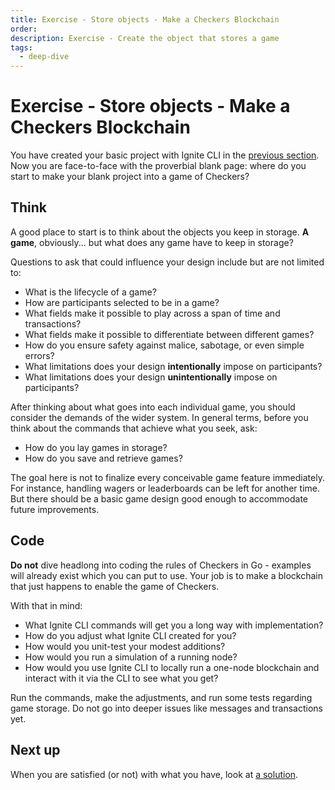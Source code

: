 ```yaml
---
title: Exercise - Store objects - Make a Checkers Blockchain
order:
description: Exercise - Create the object that stores a game
tags: 
  - deep-dive
---
```


# Exercise - Store objects - Make a Checkers Blockchain

You have created your basic project with Ignite CLI in the [previous section](../3-my-own-chain/ignitecli.md). Now you are face-to-face with the proverbial blank page: where do you start to make your blank project into a game of Checkers?

## Think

A good place to start is to think about the objects you keep in storage. **A game**, obviously... but what does any game have to keep in storage?

Questions to ask that could influence your design include but are not limited to:

* What is the lifecycle of a game?
* How are participants selected to be in a game?
* What fields make it possible to play across a span of time and transactions?
* What fields make it possible to differentiate between different games?
* How do you ensure safety against malice, sabotage, or even simple errors?
* What limitations does your design **intentionally** impose on participants?
* What limitations does your design **unintentionally** impose on participants?

After thinking about what goes into each individual game, you should consider the demands of the wider system. In general terms, before you think about the commands that achieve what you seek, ask:

* How do you lay games in storage?
* How do you save and retrieve games?

The goal here is not to finalize every conceivable game feature immediately. For instance, handling wagers or leaderboards can be left for another time. But there should be a basic game design good enough to accommodate future improvements.

## Code

**Do not** dive headlong into coding the rules of Checkers in Go - examples will already exist which you can put to use. Your job is to make a blockchain that just happens to enable the game of Checkers.

With that in mind:

* What Ignite CLI commands will get you a long way with implementation?
* How do you adjust what Ignite CLI created for you?
* How would you unit-test your modest additions?
* How would you run a simulation of a running node?
* How would you use Ignite CLI to locally run a one-node blockchain and interact with it via the CLI to see what you get?

Run the commands, make the adjustments, and run some tests regarding game storage. Do not go into deeper issues like messages and transactions yet.

## Next up

When you are satisfied (or not) with what you have, look at [a solution](../3-my-own-chain/stored-game.md).
